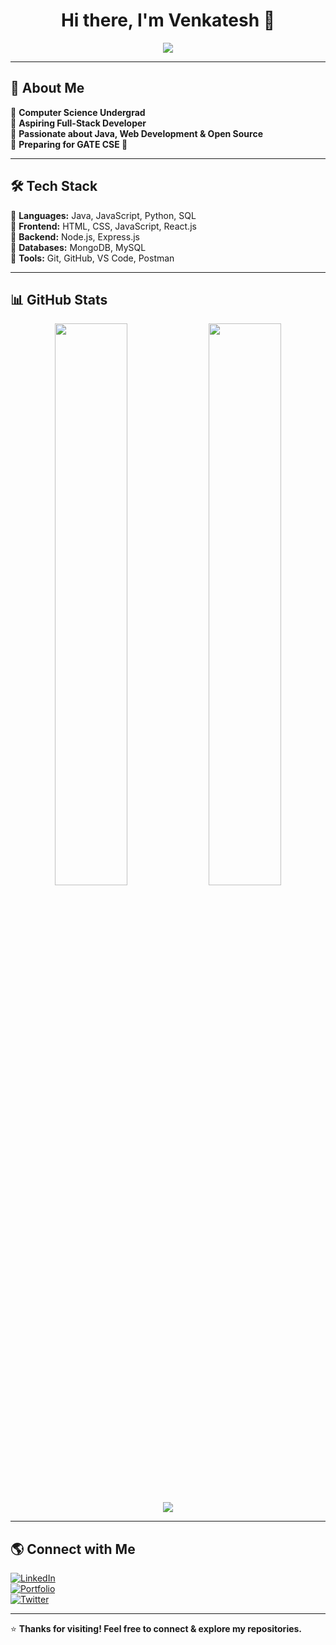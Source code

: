 <h1 align="center">Hi there, I'm Venkatesh 👋</h1>

<p align="center">
  <img src="https://readme-typing-svg.herokuapp.com?font=Fira+Code&pause=1000&color=36BCF7&center=true&width=435&lines=Welcome+to+my+GitHub+Profile!;Passionate+about+Technology;Java+%7C+Full-Stack+Development+%7C+Open-Source" />
</p>

---

## 🚀 About Me
🔹 **Computer Science Undergrad**  
🔹 **Aspiring Full-Stack Developer**  
🔹 **Passionate about Java, Web Development & Open Source**  
🔹 **Preparing for GATE CSE 🎯**  

---

## 🛠️ Tech Stack  
🔹 **Languages:** Java, JavaScript, Python, SQL  
🔹 **Frontend:** HTML, CSS, JavaScript, React.js  
🔹 **Backend:** Node.js, Express.js  
🔹 **Databases:** MongoDB, MySQL  
🔹 **Tools:** Git, GitHub, VS Code, Postman  

---

## 📊 GitHub Stats  

<p align="center">
  <img width="48%" src="https://github-readme-stats.vercel.app/api?username=venkatesh0029&show_icons=true&theme=radical" />
  <img width="48%" src="https://github-readme-streak-stats.herokuapp.com/?user=venkatesh0029&theme=radical" />
</p>

<p align="center">
  <img src="https://github-readme-stats.vercel.app/api/top-langs/?username=venkatesh0029&layout=compact&theme=radical" />
</p>

---

## 🌎 Connect with Me  
[![LinkedIn](https://img.shields.io/badge/-LinkedIn-blue?style=flat&logo=linkedin&logoColor=white)](https://linkedin.com/in/your-profile)  
[![Portfolio](https://img.shields.io/badge/-Portfolio-24292F?style=flat&logo=github&logoColor=white)](https://your-portfolio-link.com)  
[![Twitter](https://img.shields.io/badge/-Twitter-1DA1F2?style=flat&logo=twitter&logoColor=white)](https://twitter.com/your-handle)  

---

⭐ **Thanks for visiting! Feel free to connect & explore my repositories.**  
